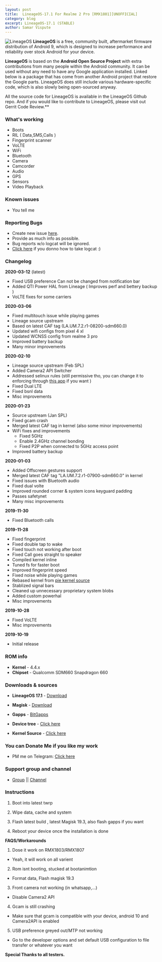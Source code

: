 ```yaml
---
layout: post
title:  LineageOS-17.1 For Realme 2 Pro [RMX1801][UNOFFICIAL]
category: blog
excerpt: LineageOS-17.1 (STABLE)
author: Samar Vispute
---
```


![LineageOS](http://samarv-121.github.io/images/lineageos.png)
**LineageOS** is a free, community built, aftermarket firmware distribution of Android 9, which is designed to increase performance and reliability over stock Android for your device.

**LineageOS** is based on the **Android Open Source Project** with extra contributions from many people within the Android community. It can be used without any need to have any Google application installed. Linked below is a package that has come from another Android project that restore the Google parts. LineageOS does still include various hardware-specific code, which is also slowly being open-sourced anyway.

All the source code for LineageOS is available in the LineageOS Github repo. And if you would like to contribute to LineageOS, please visit out Gerrit Code Review.**

### What's working
* Boots
* RIL ( Data,SMS,Calls )
* Fingerprint scanner
* VoLTE
* WiFi
* Bluetooth
* Camera
* Camcorder
* Audio
* GPS
* Sensors
* Video Playback

### Known issues
* You tell me

### Reporting Bugs
* Create new issue [here](https://github.com/SamarV-121/android_device_oppo_RMX1801/issues).
* Provide as much info as possible.
* Bug reports w/o logcat will be ignored.
* [Click here](https://forum.xda-developers.com/showthread.php?t=2774386) if you donno how to take logcat :)

### Changelog
**2020-03-12** (latest)
* Fixed USB preference Can not be changed from notification bar
* Added QTI Power HAL from Lineage ( Improves perf and bettery backup )
* VoLTE fixes for some carriers

**2020-03-06** 
* Fixed multitouch issue while playing games
* Lineage source upstream
* Based on latest CAF tag (LA.UM.7.2.r1-08200-sdm660.0)
* Updated wifi configs from pixel 4 xl
* Updated WCNSS config from realme 3 pro 
* Improved battery backup
* Many minor improvements

**2020-02-10**
* Lineage source upstream (Feb SPL)
* Added Camera2 API Switcher
* Addressed selinux rules (still permissive tho, you can change it to enforcing through [this app](https://f-droid.org/en/packages/com.mrbimc.selinux) if you want )
* Fixed Dual LTE
* Fixed bsnl data 
* Misc improvements

**2020-01-23** 
* Source upstream (Jan SPL)
* Fixed gcam crash
* Merged latest CAF tag in kernel (also some minor improvements)
* WiFi fixes and improvements
  * Fixed 5GHz
  * Enable 2.4GHz channel bonding
  * Fixed P2P when connected to 5GHz access point
* Improved battery backup

**2020-01-03**
* Added Offscreen gestures support
* Merged latest CAF tag "LA.UM.7.2.r1-07900-sdm660.0" in kernel
* Fixed issues with Bluetooth audio
* Fixed dual volte
* Improved rounded corner & system icons keyguard padding
* Passes safetynet
* Many misc improvements

**2019-11-30**
* Fixed Bluetooth calls

**2019-11-28**
* Fixed fingerprint
* Fixed double tap to wake
* Fixed touch not working after boot
* Fixed Call goes straight to speaker
* Compiled kernel inline
* Tuned fs for faster boot
* Improved fingerprint speed
* Fixed noise while playing games
* Rebased kernel from [pie kernel source](http://github.com/realme-kernel-opensource/realme2pro_P-kernel-source)
* Stablized signal bars
* Cleaned up unnecessary proprietary system blobs
* Added custom powerhal
* Misc improvements

**2019-10-28**
* Fixed VoLTE
* Misc improvements

**2019-10-19**
* Initial release

### ROM info
* **Kernel** - 4.4.x
* **Chipset** - Qualcomm SDM660 Snapdragon 660

### Downloads & sources
* **LineageOS 17.1** - [Download](https://github.com/SamarV-121/releases/releases/download/lineage-17.1-20200309-UNOFFICIAL-RMX1801-1734/lineage-17.1-20200309-UNOFFICIAL-RMX1801.zip)
* **Magisk** - [Download](https://github.com/topjohnwu/Magisk/releases/tag/v19.3)
* **Gapps** - [BitGapps](https://forum.xda-developers.com/android/software/arm64-bitgapps-q-10-0-0-t3968500)

* **Device tree** - [Click here](https://github.com/SamarV-121/android_device_oppo_RMX1801)
* **Kernel Source** - [Click here](https://github.com/SamarV-121/android_kernel_oppo_sdm660)

### You can Donate Me if you like my work
* PM me on Telegram: [Click here](https://web.telegram.org/#/im?p=@SamarV121)

### Support group and channel
* [Group](t.me/rm2pero) || [Channel](t.me/https://t.me/SamarV121_P)

### Instructions
1) Boot into latest twrp

2) Wipe data, cache and system

3) Flash latest build , latest Magisk 19.3, also flash gapps if you want

4) Reboot your device once the installation is done


**FAQS/Workarounds**

1) Dose it work on RMX1803/RMX1807 
- Yeah, it will work on all varient

2) Rom isnt booting, stucked at bootanimtion
- Format data, Flash magisk 19.3 

3) Front camera not working (in whatsapp,...)
- Disable Camera2 API

4) Gcam is still crashing 
- Make sure that gcam is compatible with your device, android 10 and Camera2API is enabled

5) USB preference greyed out/MTP not working 
- Go to the developer options and set default USB configuration to file transfer or whatever you want

**Special Thanks to all testers.**
